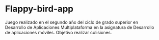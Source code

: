 # Flappy-bird-app
Juego realizado en el segundo año del ciclo de grado superior en Desarrollo de Aplicaciones Multiplataforma en la asignatura de Desarrollo de aplicaciones móviles.
Objetivo realizar colisiones.
